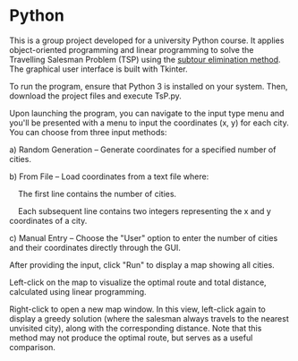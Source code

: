 # Python

This is a group project developed for a university Python course. It applies object-oriented programming and linear programming to solve the Travelling Salesman Problem (TSP) using the [subtour elimination method](https://pymprog.sourceforge.net/subtour.html). The graphical user interface is built with Tkinter.

To run the program, ensure that Python 3 is installed on your system. Then, download the project files and execute TsP.py.

Upon launching the program, you can navigate to the input type menu and you'll be presented with a menu to input the coordinates (x, y) for each city. You can choose from three input methods:

a) Random Generation – Generate coordinates for a specified number of cities.

b) From File – Load coordinates from a text file where:

&nbsp;&nbsp;&nbsp;&nbsp;The first line contains the number of cities.

&nbsp;&nbsp;&nbsp;&nbsp;Each subsequent line contains two integers representing the x and y coordinates of a city.

c) Manual Entry – Choose the "User" option to enter the number of cities and their coordinates directly through the GUI.

After providing the input, click "Run" to display a map showing all cities.

Left-click on the map to visualize the optimal route and total distance, calculated using linear programming.

Right-click to open a new map window. In this view, left-click again to display a greedy solution (where the salesman always travels to the nearest unvisited city), along with the corresponding distance. Note that this method may not produce the optimal route, but serves as a useful comparison.

